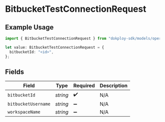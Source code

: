# BitbucketTestConnectionRequest

## Example Usage

```typescript
import { BitbucketTestConnectionRequest } from "dokploy-sdk/models/operations";

let value: BitbucketTestConnectionRequest = {
  bitbucketId: "<id>",
};
```

## Fields

| Field               | Type                | Required            | Description         |
| ------------------- | ------------------- | ------------------- | ------------------- |
| `bitbucketId`       | *string*            | :heavy_check_mark:  | N/A                 |
| `bitbucketUsername` | *string*            | :heavy_minus_sign:  | N/A                 |
| `workspaceName`     | *string*            | :heavy_minus_sign:  | N/A                 |